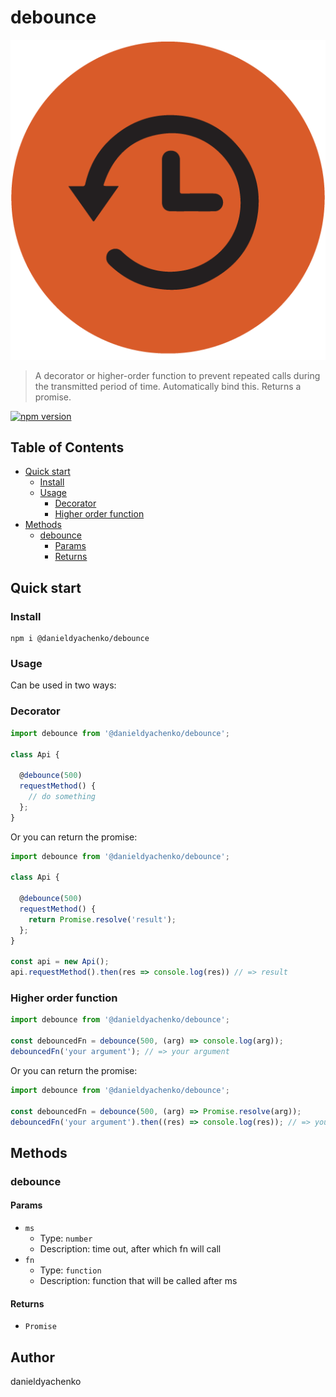# debounce

![GitHub Logo](src//assets/images/duration.jpeg)

> A decorator or higher-order function to prevent repeated calls during the transmitted period of time.
> Automatically bind this.
> Returns a promise.

[![npm version](https://badge.fury.io/js/@danieldyachenko%2Fdebounce.svg)](https://badge.fury.io/js/@danieldyachenko%2Fdebounce)

## Table of Contents

- [Quick start](#quick-start)
  - [Install](#install)
  - [Usage](#usage)
    - [Decorator](#decorator)
    - [Higher order function](#higher-order-function)
- [Methods](#methods)
  - [debounce](#debounce)
    - [Params](#params)
    - [Returns](#returns)

## Quick start

### Install

```shell
npm i @danieldyachenko/debounce
```

### Usage

Can be used in two ways:

### Decorator

```typescript
import debounce from '@danieldyachenko/debounce';

class Api {
  
  @debounce(500)
  requestMethod() {
    // do something
  };
}
```

Or you can return the promise:

```typescript
import debounce from '@danieldyachenko/debounce';

class Api {
  
  @debounce(500)
  requestMethod() {
    return Promise.resolve('result');
  };
}

const api = new Api();
api.requestMethod().then(res => console.log(res)) // => result
```

### Higher order function

```typescript
import debounce from '@danieldyachenko/debounce';

const debouncedFn = debounce(500, (arg) => console.log(arg));
debouncedFn('your argument'); // => your argument
```

Or you can return the promise:

```typescript
import debounce from '@danieldyachenko/debounce';

const debouncedFn = debounce(500, (arg) => Promise.resolve(arg));
debouncedFn('your argument').then((res) => console.log(res)); // => your argument
```

## Methods

### debounce

#### Params

- `ms`
  - Type: `number`
  - Description: time out, after which fn will call
- `fn`
  - Type: `function`
  - Description: function that will be called after ms

#### Returns
- `Promise`

## Author

danieldyachenko






